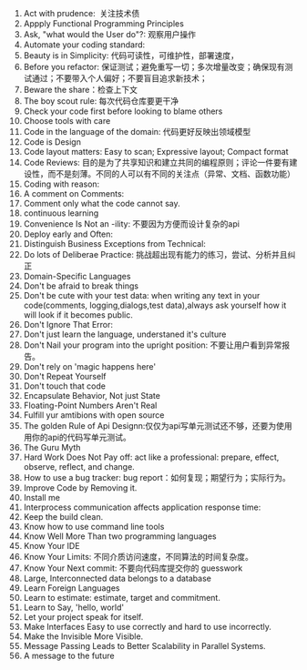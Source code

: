 1. Act with prudence:  关注技术债
2. Appply Functional Programming Principles
3. Ask, "what would the User do"?: 观察用户操作
4. Automate your coding standard:
5. Beauty is in Simplicity: 代码可读性，可维护性，部署速度，
6. Before you refactor: 保证测试；避免重写一切；多次增量改变；确保现有测试通过；不要带入个人偏好；不要盲目追求新技术；
7. Beware the share：检查上下文
8. The boy scout rule: 每次代码仓库要更干净
9. Check your code first before looking to blame others
10. Choose tools with care
11. Code in the language of the domain: 代码更好反映出领域模型
12. Code is Design
13. Code layout matters: Easy to scan; Expressive layout; Compact format
14. Code Reviews: 目的是为了共享知识和建立共同的编程原则；评论一件要有建设性，而不是刻薄。不同的人可以有不同的关注点（异常、文档、函数功能）
15. Coding with reason:
16. A comment on Comments:
17. Comment only what the code cannot say.
18. continuous learning
19. Convenience Is Not an -ility: 不要因为方便而设计复杂的api
20. Deploy early and Often:
21. Distinguish Business Exceptions from Technical:
22. Do lots of Deliberae Practice: 挑战超出现有能力的练习，尝试、分析并且纠正
23. Domain-Specific Languages
24. Don't be afraid to break things
25. Don't be cute with your test data: when writing any text in your code(comments, logging,dialogs,test data),always ask yourself how it will look if it becomes public.
26. Don't Ignore That Error:
27. Don't just learn the language, understaned it's culture
28. Don't Nail your program into the upright position: 不要让用户看到异常报告。
29. Don't rely on 'magic happens here'
30. Don't Repeat Yourself
31. Don't touch that code
32. Encapsulate Behavior, Not just State
33. Floating-Point Numbers Aren't Real
34. Fulfill yur amtibions with open source
35. The golden Rule of Api Designn:仅仅为api写单元测试还不够，还要为使用用你的api的代码写单元测试。
36. The Guru Myth
37. Hard Work Does Not Pay off: act like a professional: prepare, effect, observe, reflect, and change.
38. How to use a bug tracker: bug report：如何复现；期望行为；实际行为。
39. Improve Code by Removing it.
40. Install me
41. Interprocess communication affects application response time:
42. Keep the build clean.
43. Know how to use command line tools
44. Know Well More Than two programming languages
45. Know Your IDE
46. Know Your Limits: 不同介质访问速度，不同算法的时间复杂度。
47. Know Your Next commit: 不要向代码库提交你的 guesswork
48. Large, Interconnected data belongs to a database
49. Learn Foreign Languages
50. Learn to estimate: estimate, target and commitment.
51. Learn to Say, 'hello, world'
52. Let your project speak for itself.
55. Make Interfaces Easy to use correctly and hard to use incorrectly.
56. Make the Invisible More Visible.
57. Message Passing Leads to Better Scalability in Parallel Systems.
58. A message to the future
